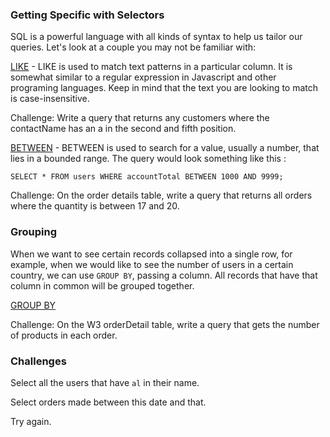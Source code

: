 ### Getting Specific with Selectors

SQL is a powerful language with all kinds of syntax to help us tailor our queries. Let's look at a couple you may not be familiar with:

[LIKE](https://www.w3schools.com/sql/sql_like.asp) - LIKE is used to match text patterns in a particular column. It is somewhat similar to a regular expression in Javascript and other programing languages. Keep in mind that the text you are looking to match is case-insensitive.

Challenge: Write a query that returns any customers where the contactName has an a in the second and fifth position. 

[BETWEEN](https://www.w3schools.com/sql/sql_between.asp) - BETWEEN is used to search for a value, usually a number, that lies in a bounded range. The query would look something like this :

`SELECT * FROM users WHERE accountTotal BETWEEN 1000 AND 9999;`

Challenge: On the order details table, write a query that returns all orders where the quantity is between 17 and 20.  

### Grouping

When we want to see certain records collapsed into a single row, for example, when we would like to see the number of users in a certain country, we can use `GROUP BY`, passing a column. All records that have that column in common will be grouped together. 

[GROUP BY](https://www.w3schools.com/sql/sql_groupby.asp)

Challenge: On the W3 orderDetail table, write a query that gets the number of products in each order. 

### Challenges

Select all the users that have `al` in their name.

Select orders made between this date and that. 

Try again. 
